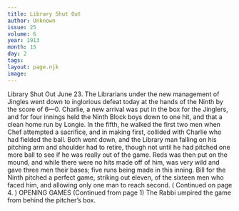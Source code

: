 ```yaml
---
title: Library Shut Out
author: Unknown
issue: 25
volume: 6
year: 1913
month: 15
day: 2
tags:
layout: page.njk
image:
---
```

Library Shut Out   June 23.    The Librarians under the new management of Jingles went down to inglorious defeat today at the hands of the Ninth by the score of 6—0. Charlie, a new arrival was put in the box for the Jinglers, and for four innings held the Ninth Block boys down to one hit, and that a clean home run by Longie. In the fifth, he walked the first two men when Chef attempted a sacrifice, and in making first, collided with Charlie who had fielded the ball. Both went down, and the Library man falling on his pitching arm and shoulder had to retire, though not until he had pitched one more ball to see if he was really out of the game. Reds was then put on the mound, and while there were no hits made off of him, was very wild and gave three men their bases; five runs being made in this inning. Bill for the Ninth pitched a perfect game, striking out eleven, of the sixteen men who faced him, and allowing only one man to reach second. ( Continued on page 4. )       OPENING GAMES    (Continued from page 1)    The Rabbi umpired the game from behind the pitcher’s box. 


